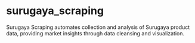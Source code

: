 # surugaya_scraping
Surugaya Scraping automates collection and analysis of Surugaya product data, providing market insights through data cleansing and visualization.
